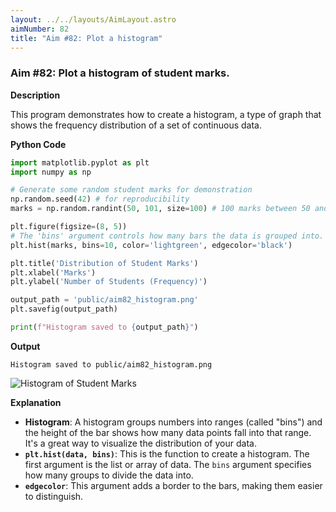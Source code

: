 ```yaml
---
layout: ../../layouts/AimLayout.astro
aimNumber: 82
title: "Aim #82: Plot a histogram"
---
```


### Aim #82: Plot a histogram of student marks.

**Description**

This program demonstrates how to create a histogram, a type of graph that shows the frequency distribution of a set of continuous data.

**Python Code**

```python
import matplotlib.pyplot as plt
import numpy as np

# Generate some random student marks for demonstration
np.random.seed(42) # for reproducibility
marks = np.random.randint(50, 101, size=100) # 100 marks between 50 and 100

plt.figure(figsize=(8, 5))
# The 'bins' argument controls how many bars the data is grouped into.
plt.hist(marks, bins=10, color='lightgreen', edgecolor='black')

plt.title('Distribution of Student Marks')
plt.xlabel('Marks')
plt.ylabel('Number of Students (Frequency)')

output_path = 'public/aim82_histogram.png'
plt.savefig(output_path)

print(f"Histogram saved to {output_path}")
```

**Output**

```text
Histogram saved to public/aim82_histogram.png
```

![Histogram of Student Marks](/aim82_histogram.png)

**Explanation**

- **Histogram**: A histogram groups numbers into ranges (called "bins") and the height of the bar shows how many data points fall into that range. It's a great way to visualize the distribution of your data.
- **`plt.hist(data, bins)`**: This is the function to create a histogram. The first argument is the list or array of data. The `bins` argument specifies how many groups to divide the data into.
- **`edgecolor`**: This argument adds a border to the bars, making them easier to distinguish.
